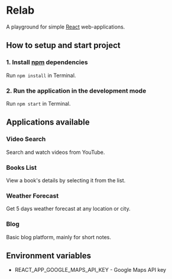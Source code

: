 # Relab

A playground for simple [React](https://facebook.github.io/react "React Homepage") web-applications.

## How to setup and start project

### 1. Install [npm](https://www.npmjs.com "npm Homepage") dependencies

Run `npm install` in Terminal.

### 2. Run the application in the development mode

Run `npm start` in Terminal.

## Applications available

### Video Search

Search and watch videos from YouTube.

### Books List

View a book's details by selecting it from the list.

### Weather Forecast

Get 5 days weather forecast at any location or city.

### Blog

Basic blog platform, mainly for short notes.

## Environment variables

* REACT_APP_GOOGLE_MAPS_API_KEY - Google Maps API key
